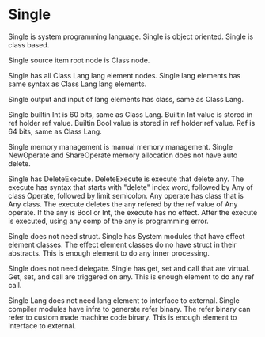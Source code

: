 # Single

Single is system programming language.
Single is object oriented.
Single is class based.

Single source item root node is Class node.

Single has all Class Lang lang element nodes.
Single lang elements has same syntax as Class Lang lang elements.

Single output and input of lang elements has class, same as Class Lang.

Single builtin Int is 60 bits, same as Class Lang.
Builtin Int value is stored in ref holder ref value.
Builtin Bool value is stored in ref holder ref value.
Ref is 64 bits, same as Class Lang.

Single memory management is manual memory management.
Single NewOperate and ShareOperate memory allocation
does not have auto delete.

Single has DeleteExecute.
DeleteExecute is execute that delete any.
The execute has syntax that starts with "delete" index word, 
followed by Any of class Operate, followed by limit semicolon.
Any operate has class that is Any class.
The execute deletes the any refered by the ref value of Any operate.
If the any is Bool or Int, the execute has no effect.
After the execute is executed, using any comp of the any is programming error.

Single does not need struct.
Single has System modules that have effect element classes.
The effect element classes do no have struct in their abstracts.
This is enough element to do any inner processing.

Single does not need delegate.
Single has get, set and call that are virtual.
Get, set, and call are triggered on any.
This is enough element to do any ref call.

Single Lang does not need lang element to interface to external.
Single compiler modules have infra to generate refer binary.
The refer binary can refer to custom made machine code binary.
This is enough element to interface to external.